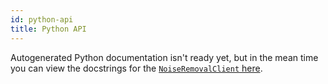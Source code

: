 ```yaml
---
id: python-api
title: Python API
---
```


Autogenerated Python documentation isn't ready yet, but in the mean time you can view the docstrings for the [`NoiseRemovalClient` here](https://github.com/audo-ai/audoai-python/blob/main/noise-removal/audoai/noise_removal/noise_removal_client.py).
